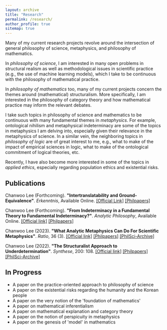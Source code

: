 ```yaml
---
layout: archive
title: "Research"
permalink: /research/
author_profile: true
sitemap: true
---
```


Many of my current research projects revolve around the intersection of general philosophy of science, metaphysics, and philosophy of mathematics. 

In _philosophy of science_, I am interested in many open problems in structural realism as well as methodological issues in scientific practice (e.g., the use of machine learning models), which I take to be continuous with the philosophy of mathematical practice. 

In _philosophy of mathematics_ too, many of my current projects concern the themes around (mathematical) structuralism. More specifically, I am interested in the philosophy of category theory and how mathematical practice may inform the relevant debates.

I take such topics in philosophy of science and mathematics to be continuous with many fundamental themes in _metaphysics_. For example, ontological nihilism and metaphysical indeterminacy are some of the topics in metaphysics I am delving into, especially given their relevance in the metaphysics of science. In a similar vein, the neighboring topics in _philosophy of logic_ are of great interest to me, e.g., what to make of the impact of empirical sciences in logic, what to make of the ontological commitment of logical theories, etc.

Recently, I have also become more interested in some of the topics in _applied ethics_, especially regarding population ethics and existential risks.

## Publications

Chanwoo Lee (Forthcoming). **"Intertranslatability and Ground-Equivalence"**. 
_Erkenntnis_, Available Online. [[Official Link]](https://doi.org/10.1007/s10670-024-00830-7) [[Philpapers]](https://philpapers.org/rec/LEEIAG-2)

Chanwoo Lee (Forthcoming). **"From Indeterminacy in a Fundamental Theory to Fundamental Indeterminacy?"**. _Analytic Philosophy_, Available Online. [[Official link]](https://doi.org/10.1111/phib.12297) [[Philpapers]](https://philpapers.org/rec/LEEFII) 

Chanwoo Lee (2023). **"What Analytic Metaphysics Can Do For Scientific Metaphysics"**. 
_Ratio_, 36 (3). [[Official link]](https://doi.org/10.1111/rati.12379) [[Philpapers]](https://philpapers.org/rec/LEEWAM) [[PhilSci-Archive]](http://philsci-archive.pitt.edu/22118/)

Chanwoo Lee (2022). **"The Structuralist Approach to Underdetermination"**. _Synthese_, 200: 108. [[Official link]](https://doi.org/10.1007/s11229-022-03495-3) [[Philpapers]](https://philpapers.org/rec/LEETSA-12) [[PhilSci-Archive]](http://philsci-archive.pitt.edu/20367/) 

## In Progress
 * A paper on the practice-oriented approach to philosophy of science
 * A paper on the existential risks regarding the humanity and the Korean people
 * A paper on the very notion of the 'foundation of mathematics'
 * A paper on mathematical inferentialism
 * A paper on mathematical explanation and category theory
 * A paper on the notion of perspicuity in metaphysics
 * A paper on the genesis of 'model' in mathematics





<!--

. I believe that the synergy between these areas can lead to more exciting inquiries. 


### From Indeterminacy in a Fundamental Theory to Fundamental Indeterminacy?
_Analytic Philosophy_, forthcoming. [[Official link]](https://doi.org/10.1111/phib.12297) [[Philpapers]](https://philpapers.org/rec/LEEFII) 
<details>
<summary>Abstract</summary>

<blockquote>
In this paper, I examine a case for fundamental indeterminacy (FI) by Elizabeth Barnes and offer my counterarguments. Barnes’ account of FI includes both the characterization of FI and why we need to accept it. I argue that her reasons for accepting FI can be challenged even when we accept her characterization of FI. Her main claim is that finding a fundamental proposition that our fundamental theory is indeterminate about (FPF) gives us a reason to accept FI in metaphysics. I challenge her claim by pointing out more plausible options to address FPFs. An FPF may either indicate that the theory is non-fundamental or lead us to accept the anti-realist view; there is no room for FI in either option. One may insist on accepting FI, but I argue that it is not theoretically rewarding enough. Hence, Barnes’ case for FI can be contested.
</blockquote>
  
</details>


### What Analytic Metaphysics Can Do For Scientific Metaphysics
_Ratio_, 2023. [[Official link]](https://doi.org/10.1111/rati.12379) [[Philpapers]](https://philpapers.org/rec/LEEWAM) [[PhilSci-Archive]](http://philsci-archive.pitt.edu/22118/)


<details>
<summary>Abstract</summary>
  
<blockquote>
The apparent chasm between two camps in metaphysics, analytic metaphysics and scientific metaphysics, is well recognized. I argue that the relationship between them is not necessarily a rivalry; a division of labour that resembles the relationship between pure mathematics and science is possible. As a case study, I look into the metaphysical underdetermination argument for ontic structural realism, a well-known position in scientific metaphysics, together with an argument for the position in analytic metaphysics known as ontological nihilism. I argue that we can ascribe the same schema to both arguments, which indicates that analytic metaphysics can offer an abstract model that scientific metaphysics may find useful. 
</blockquote>
  
</details>
  


### The Structuralist Approach to Underdetermination
_Synthese_, 2022. [[Official link]](https://doi.org/10.1007/s11229-022-03495-3) [[Philpapers]](https://philpapers.org/rec/LEETSA-12) [[PhilSci-Archive]](http://philsci-archive.pitt.edu/20367/)
<details>
<summary>Abstract</summary>

<blockquote>
This paper provides an exposition of the structuralist approach to underdetermination, which aims to resolve the underdetermination of theories by identifying their common theoretical structure. Applications of the structuralist approach can be found in many areas of philosophy. I present a schema of the structuralist approach, which conceptually unifies such applications in different subject matters. It is argued that two classic arguments in the literature, Paul Benacerraf’s argument on natural numbers and W. V. O. Quine’s argument for the indeterminacy of translation, can be analyzed as instances of the structuralist schema. These two applications illustrate different kinds of conclusions that can be drawn through the structuralist approach; Benacerraf’s argument shows that we can derive an ontological conclusion about the given subject matter, while Quine’s structuralist approach leads to a semantic conclusion about how to determine linguistic meanings given radical translation. Then, as a case study, I review a recent debate in metaphysics between Shamik Dasgupta, Jason Turner, and Catharine Diehl to consider the extent to which different instances of the structuralist schema are conceptually unified. Both sides of the debate can be interpreted as utilizing the structuralist approach; one side uses the structuralist approach for an ontological conclusion, while the other side relies on a semantic conclusion. I argue that this has a strong dialectical consequence, which sheds light on the conceptual unity of the structuralist approach. 
</blockquote>
  
</details>



## Dissertation Project

The working title of my dissertation is "Category-theoretic Structuralism as a Foundation of Mathematics." My project investigates the foundational roles of a category-theoretic (CT) framework. I ask how CT can be autonomous and consider its appeal as a foundational framework. I approach this question from more general and diverse perspectives, considering their implications on CT.

In Chapter 1, I review structuralism in philosophy of mathematics and the philosophical debates around CT, explaining how these two lines of thought came together and led to the emergence of CT-structuralism.

In Chapter 2, I introduce the fine-grained notion of 'conception' to the foundation of mathematics. Using orthodox set theory as an example, I show how the same foundational account can be conceived of in multiple ways, which leads to a significant difference in foundational debates. I argue that the introduction of this fine-grained notion also allows us a response to the well-known critique of CT-structuralism known as 'the problem of the home address.'

In Chapter 3, I consider the relationship between structuralism and inferentialism, which have been seldom considered together. Based on their common historical origin in the famous Frege-Hilbert debate, I argue that structuralists can, and should, be inferentialists. I also consider how this conclusion allows us to overcome another well-known critique of CT-structuralism known as 'the mismatch objection.' 

In Chapter 4, I link the debates on CT-foundation with the growing scholarship on mathematical explanation. I argue that the term 'foundation' can be understood in an explanatory sense, which is backed up by both historical and philosophical considerations. Based on recent case studies about the explanation in Galois theory and CT, I suggest that the philosophy of mathematical practice can shed new light on more traditional, foundational debates.

In Chapter 5, I argue that the classic metaphor of CT as 'the language of mathematics' can be explicated using the notion of metaphysical perspicuity. I analyze the notion of metaphysical perspicuity, which has begun to receive philosophical interest in many subfields, and challenge some common conceptions about the notion. This will allow us to better understand the appeal of CT as the language of mathematics based on other notable cases.




<sup>[[Preprint]](https://chanwoo-lee-phil.github.io/images/CL_(Fundamental_Indeterminacy)_Preprint.pdf) </sup>



{% if author.googlescholar %}
  You can also find my articles on <u><a href="{{author.googlescholar}}">my Google Scholar profile</a>.</u>
{% endif %}

{% include base_path %}

{% for post in site.publications reversed %}
  {% include archive-single.html %}
{% endfor %}

> <sub> The apparent chasm between two camps in metaphysics, analytic metaphysics and scientific metaphysics, is well recognized. I argue that the relationship between them is not necessarily a rivalry; a division of labour that resembles the relationship between pure mathematics and science is possible. As a case study, I look into the metaphysical underdetermination argument for ontic structural realism, a well-known position in scientific metaphysics, together with an argument for the position in analytic metaphysics known as ontological nihilism. I argue that we can ascribe the same schema to both arguments, which indicates that analytic metaphysics can offer an abstract model that scientific metaphysics may find useful. </sub>

-->
